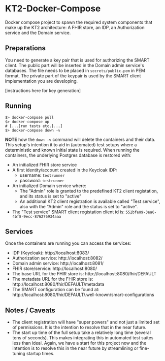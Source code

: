 # KT2-Docker-Compose

Docker compose project to spawn the required system components that make up the
KT2 architecture: A FHIR store, an IDP, an Authorization service and the Domain
service.

## Preparations

You need to generate a key pair that is used for authorizing the SMART client.
The public part will be inserted in the Domain admin service's databases. The
file needs to be placed in `secrets/public.pem` in PEM format. The private part
of the keypair is used by the SMART client implementation you are developing.

[instructions here for key generation]

## Running

```shell
$> docker-compose pull
$> docker-compose up
# [...]run tests etc.[...]
$> docker-compose down -v
```

**NOTE** how the `down -v` command will delete the containers and their data. This
setup's intention it to aid in (automated) test setups where a deterministic
and known initial state is required. When running the containers, the
underlying Postgres database is restored with:

* An initialized FHIR store service
* A first identity/account created in the Keycloak IDP:
  * username: `testrunner`
  * password: `testrunner`
* An initialized Domain service where:
  * The "Admin" role is granted to the predefined KT2 client registation, and
    its status is set to "active"
  * An additional KT2 client registration is available called "Test service",
    also with the "Admin" role and the status is set to "active".
* The "Test service" SMART client registation client id is:
  `552bfe09-3ea6-4bf8-9ecc-876276934aaa`

## Services

Once the containers are running you can access the services:

  * IDP (Keycloak): http://localhost:8083/
  * Authorization service: http://localhost:8082/
  * Domain admin service: http://localhost:8081/
  * FHIR store/service: http://localhost:8080/
  * The base URL for the FHIR store is:
    http://localhost:8080/fhir/DEFAULT
  * The metadata URL for the FHIR store is:
    http://localhost:8080/fhir/DEFAULT/metadata
  * The SMART configuration can be found at:
    http://localhost:8080/fhir/DEFAULT/.well-known/smart-configurations

## Notes / Caveats

* The client registration will have "super powers" and not just a limited set
  of permissions. It is the intention to resolve that in the near future.
* The start up time of the full setup take a relatively long time (several tens
  of seconds). This makes integrating this in automated test suites less than
  ideal. Again, we have a start for this project now and the intention is to
  resolve this in the near future by streamlining or fine-tuning startup times.
